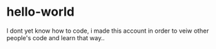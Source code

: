 hello-world
===========

I dont yet know how to code, i made this account in order to veiw other people's code and learn that way..
